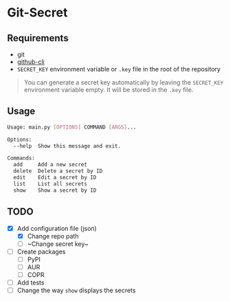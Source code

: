# Git-Secret

## Requirements

- git
- [github-cli](https://cli.github.com/)
- `SECRET_KEY` environment variable or `.key` file in the root of the repository
> You can generate a secret key automatically by leaving the `SECRET_KEY` environment variable empty. It will be stored in the `.key` file.

## Usage

```bash
Usage: main.py [OPTIONS] COMMAND [ARGS]...

Options:
  --help  Show this message and exit.

Commands:
  add     Add a new secret
  delete  Delete a secret by ID
  edit    Edit a secret by ID
  list    List all secrets
  show    Show a secret by ID
```

## TODO

- [x] Add configuration file (json)
	- [x] Change repo path
	- [ ] ~Change secret key~
- [ ] Create packages
  - [ ] PyPI
  - [ ] AUR
  - [ ] COPR
- [ ] Add tests
- [ ] Change the way `show` displays the secrets
